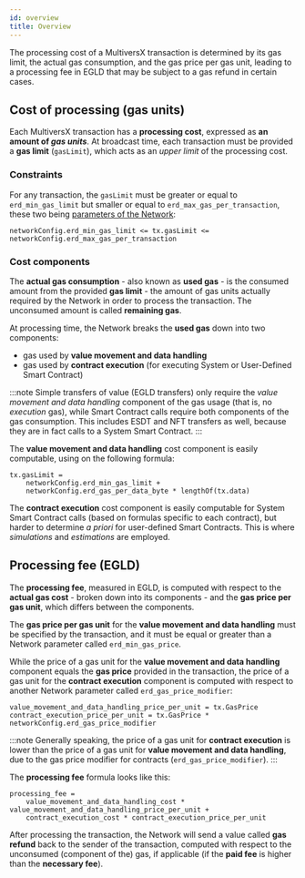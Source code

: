```yaml
---
id: overview
title: Overview
---
```

[comment]: # (mx-abstract)
The processing cost of a MultiversX transaction is determined by its gas limit, the actual gas consumption, and the gas price per gas unit, leading to a processing fee in EGLD that may be subject to a gas refund in certain cases.

[comment]: # (mx-context-auto)

## Cost of processing (gas units)

Each MultiversX transaction has a **processing cost**, expressed as **an amount of _gas units_**. At broadcast time, each transaction must be provided a **gas limit** (`gasLimit`), which acts as an _upper limit_ of the processing cost.

[comment]: # (mx-context-auto)

### Constraints

For any transaction, the `gasLimit` must be greater or equal to `erd_min_gas_limit` but smaller or equal to `erd_max_gas_per_transaction`, these two being [parameters of the Network](/sdk-and-tools/rest-api/network#get-network-configuration):

```
networkConfig.erd_min_gas_limit <= tx.gasLimit <= networkConfig.erd_max_gas_per_transaction
```

[comment]: # (mx-context-auto)

### Cost components

The **actual gas consumption** - also known as **used gas** - is the consumed amount from the provided **gas limit** - the amount of gas units actually required by the Network in order to process the transaction. The unconsumed amount is called **remaining gas**.

At processing time, the Network breaks the **used gas** down into two components:

- gas used by **value movement and data handling**
- gas used by **contract execution** (for executing System or User-Defined Smart Contract)

:::note
Simple transfers of value (EGLD transfers) only require the _value movement and data handling_ component of the gas usage (that is, no _execution_ gas), while Smart Contract calls require both components of the gas consumption. This includes ESDT and NFT transfers as well, because they are in fact calls to a System Smart Contract.
:::

The **value movement and data handling** cost component is easily computable, using on the following formula:

```
tx.gasLimit =
    networkConfig.erd_min_gas_limit +
    networkConfig.erd_gas_per_data_byte * lengthOf(tx.data)
```

The **contract execution** cost component is easily computable for System Smart Contract calls (based on formulas specific to each contract), but harder to determine _a priori_ for user-defined Smart Contracts. This is where _simulations_ and _estimations_ are employed.

[comment]: # (mx-context-auto)

## Processing fee (EGLD)

The **processing fee**, measured in EGLD, is computed with respect to the **actual gas cost** - broken down into its components - and the **gas price per gas unit**, which differs between the components.

The **gas price per gas unit** for the **value movement and data handling** must be specified by the transaction, and it must be equal or greater than a Network parameter called `erd_min_gas_price`.

While the price of a gas unit for the **value movement and data handling** component equals the **gas price** provided in the transaction, the price of a gas unit for the **contract execution** component is computed with respect to another Network parameter called `erd_gas_price_modifier`:

```
value_movement_and_data_handling_price_per_unit = tx.GasPrice
contract_execution_price_per_unit = tx.GasPrice * networkConfig.erd_gas_price_modifier
```

:::note
Generally speaking, the price of a gas unit for **contract execution** is lower than the price of a gas unit for **value movement and data handling**, due to the gas price modifier for contracts (`erd_gas_price_modifier`).
:::

The **processing fee** formula looks like this:

```
processing_fee =
    value_movement_and_data_handling_cost * value_movement_and_data_handling_price_per_unit +
    contract_execution_cost * contract_execution_price_per_unit
```

After processing the transaction, the Network will send a value called **gas refund** back to the sender of the transaction, computed with respect to the unconsumed (component of the) gas, if applicable (if the **paid fee** is higher than the **necessary fee**).
